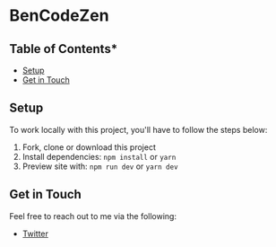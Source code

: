# BenCodeZen

<!-- START doctoc generated TOC please keep comment here to allow auto update -->
<!-- DON'T EDIT THIS SECTION, INSTEAD RE-RUN doctoc TO UPDATE -->
## Table of Contents*

- [Setup](#setup)
- [Get in Touch](#get-in-touch)

<!-- END doctoc generated TOC please keep comment here to allow auto update -->

## Setup

To work locally with this project, you'll have to follow the steps below:

1. Fork, clone or download this project
1. Install dependencies: `npm install` or `yarn`
1. Preview site with: `npm run dev` or `yarn dev`

## Get in Touch

Feel free to reach out to me via the following:

- [Twitter](http://www.twitter.com/bencodezen)
